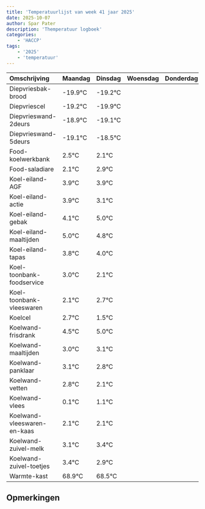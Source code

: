 ```yaml
---
title: 'Temperatuurlijst van week 41 jaar 2025'
date: 2025-10-07
author: Spar Pater
description: 'Themperatuur logboek'
categories:
    - 'HACCP'
tags:
    - '2025'
    - 'temperatuur'
---
```

|Omschrijving|Maandag|Dinsdag|Woensdag|Donderdag|Vrijdag|Zaterdag|Zondag|
|:---|:---|:---|:---|:---|:---|:---|:---|
|Diepvriesbak-brood|-19.9°C|-19.2°C| | | | | |
|Diepvriescel|-19.2°C|-19.9°C| | | | | |
|Diepvrieswand-2deurs|-18.9°C|-19.1°C| | | | | |
|Diepvrieswand-5deurs|-19.1°C|-18.5°C| | | | | |
|Food-koelwerkbank|2.5°C|2.1°C| | | | | |
|Food-saladiare|2.1°C|2.9°C| | | | | |
|Koel-eiland-AGF|3.9°C|3.9°C| | | | | |
|Koel-eiland-actie|3.9°C|3.1°C| | | | | |
|Koel-eiland-gebak|4.1°C|5.0°C| | | | | |
|Koel-eiland-maaltijden|5.0°C|4.8°C| | | | | |
|Koel-eiland-tapas|3.8°C|4.0°C| | | | | |
|Koel-toonbank-foodservice|3.0°C|2.1°C| | | | | |
|Koel-toonbank-vleeswaren|2.1°C|2.7°C| | | | | |
|Koelcel|2.7°C|1.5°C| | | | | |
|Koelwand-frisdrank|4.5°C|5.0°C| | | | | |
|Koelwand-maaltijden|3.0°C|3.1°C| | | | | |
|Koelwand-panklaar|3.1°C|2.8°C| | | | | |
|Koelwand-vetten|2.8°C|2.1°C| | | | | |
|Koelwand-vlees|0.1°C|1.1°C| | | | | |
|Koelwand-vleeswaren-en-kaas|2.1°C|2.1°C| | | | | |
|Koelwand-zuivel-melk|3.1°C|3.4°C| | | | | |
|Koelwand-zuivel-toetjes|3.4°C|2.9°C| | | | | |
|Warmte-kast|68.9°C|68.5°C| | | | | |

## Opmerkingen


